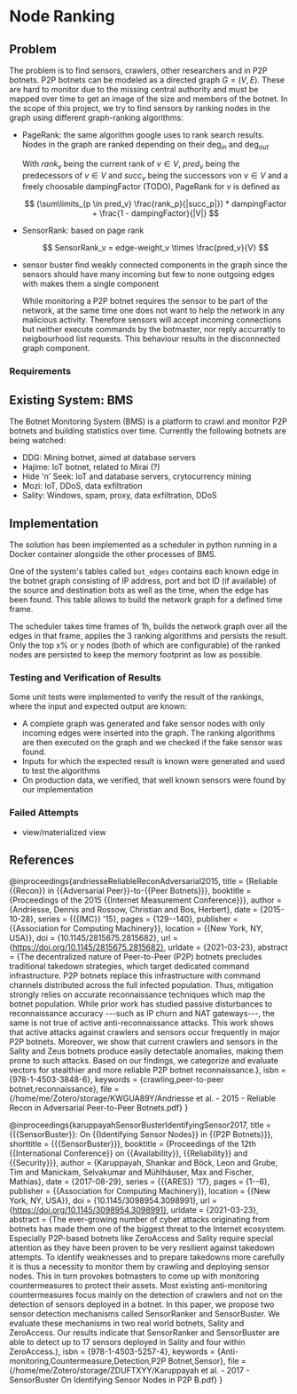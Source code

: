 # Node Ranking

## Problem

The problem is to find sensors, crawlers, other researchers and <polizei> in P2P botnets.
P2P botnets can be modeled as a directed graph $G = (V, E)$.
These are hard to monitor due to the missing central authority and must be mapped over time to get an image of the size and members of the botnet.
In the scope of this project, we try to find sensors by ranking nodes in the graph using different graph-ranking algorithms:

* PageRank:
    the same algorithm google uses to rank search results. Nodes in the graph are ranked depending on their $\deg_{in}$ and $\deg_{out}$

    With $rank_v$ being the current rank of $v \in V$, $pred_v$ being the predecessors of $v \in V$ and $succ_v$ being the successors von $v \in V$ and a freely choosable dampingFactor (TODO), PageRank for $v$ is defined as
    
    $$
    (\sum\limits_{p \in pred_v} \frac{rank_p}{|succ_p|}) * dampingFactor + \frac{1 - dampingFactor}{|V|}
    $$

* SensorRank:
    based on page rank

    $$
    SensorRank_v = edge-weight_v \times \frac{pred_v}{V}
    $$

* sensor buster
    find weakly connected components in the graph since the sensors should have many incoming but few to none outgoing edges with makes them a single component

    While monitoring a P2P botnet requires the sensor to be part of the network, at the same time one does not want to help the network in any malicious activity. Therefore sensors will accept incoming connections but neither execute commands by the botmaster, nor reply accurratly to neigbourhood list requests. This behaviour results in the disconnected graph component.


### Requirements


## Existing System: BMS

The Botnet Monitoring System (BMS) is a platform to crawl and monitor P2P botnets and building statistics over time.
Currently the following botnets are being watched:

* DDG: Mining botnet, aimed at database servers
* Hajime: IoT botnet, related to Mirai (?)
* Hide 'n' Seek: IoT and database servers, crytocurrency mining
* Mozi: IoT, DDoS, data exfiltration
* Sality: Windows, spam, proxy, data exfiltration, DDoS


## Implementation

The solution has been implemented as a scheduler in python running in a Docker container alongside the other processes of BMS.

One of the system's tables called `bot_edges` contains each known edge in the botnet graph consisting of IP address, port and bot ID (if available) of the source and destination bots as well as the time, when the edge has been found.
This table allows to build the network graph for a defined time frame.

The scheduler takes time frames of 1h, builds the network graph over all the edges in that frame, applies the 3 ranking algorithms and persists the result.
Only the top x% or y nodes (both of which are configurable) of the ranked nodes are persisted to keep the memory footprint as low as possible.


### Testing and Verification of Results

Some unit tests were implemented to verify the result of the rankings, where the input and expected output are known:

* A complete graph was generated and fake sensor nodes with only incoming edges were inserted into the graph. The ranking algorithms are then executed on the graph and we checked if the fake sensor was found.
* Inputs for which the expected result is known were generated and used to test the algorithms
* On production data, we verified, that well known sensors were found by our implementation


### Failed Attempts

* view/materialized view


## References

@inproceedings{andriesseReliableReconAdversarial2015,
  title = {Reliable {{Recon}} in {{Adversarial Peer}}-to-{{Peer Botnets}}},
  booktitle = {Proceedings of the 2015 {{Internet Measurement Conference}}},
  author = {Andriesse, Dennis and Rossow, Christian and Bos, Herbert},
  date = {2015-10-28},
  series = {{{IMC}} '15},
  pages = {129--140},
  publisher = {{Association for Computing Machinery}},
  location = {{New York, NY, USA}},
  doi = {10.1145/2815675.2815682},
  url = {https://doi.org/10.1145/2815675.2815682},
  urldate = {2021-03-23},
  abstract = {The decentralized nature of Peer-to-Peer (P2P) botnets precludes traditional takedown strategies, which target dedicated command infrastructure. P2P botnets replace this infrastructure with command channels distributed across the full infected population. Thus, mitigation strongly relies on accurate reconnaissance techniques which map the botnet population. While prior work has studied passive disturbances to reconnaissance accuracy ---such as IP churn and NAT gateways---, the same is not true of active anti-reconnaissance attacks. This work shows that active attacks against crawlers and sensors occur frequently in major P2P botnets. Moreover, we show that current crawlers and sensors in the Sality and Zeus botnets produce easily detectable anomalies, making them prone to such attacks. Based on our findings, we categorize and evaluate vectors for stealthier and more reliable P2P botnet reconnaissance.},
  isbn = {978-1-4503-3848-6},
  keywords = {crawling,peer-to-peer botnet,reconnaissance},
  file = {/home/me/Zotero/storage/KWGUA89Y/Andriesse et al. - 2015 - Reliable Recon in Adversarial Peer-to-Peer Botnets.pdf}
}

@inproceedings{karuppayahSensorBusterIdentifyingSensor2017,
  title = {{{SensorBuster}}: On {{Identifying Sensor Nodes}} in {{P2P Botnets}}},
  shorttitle = {{{SensorBuster}}},
  booktitle = {Proceedings of the 12th {{International Conference}} on {{Availability}}, {{Reliability}} and {{Security}}},
  author = {Karuppayah, Shankar and Böck, Leon and Grube, Tim and Manickam, Selvakumar and Mühlhäuser, Max and Fischer, Mathias},
  date = {2017-08-29},
  series = {{{ARES}} '17},
  pages = {1--6},
  publisher = {{Association for Computing Machinery}},
  location = {{New York, NY, USA}},
  doi = {10.1145/3098954.3098991},
  url = {https://doi.org/10.1145/3098954.3098991},
  urldate = {2021-03-23},
  abstract = {The ever-growing number of cyber attacks originating from botnets has made them one of the biggest threat to the Internet ecosystem. Especially P2P-based botnets like ZeroAccess and Sality require special attention as they have been proven to be very resilient against takedown attempts. To identify weaknesses and to prepare takedowns more carefully it is thus a necessity to monitor them by crawling and deploying sensor nodes. This in turn provokes botmasters to come up with monitoring countermeasures to protect their assets. Most existing anti-monitoring countermeasures focus mainly on the detection of crawlers and not on the detection of sensors deployed in a botnet. In this paper, we propose two sensor detection mechanisms called SensorRanker and SensorBuster. We evaluate these mechanisms in two real world botnets, Sality and ZeroAccess. Our results indicate that SensorRanker and SensorBuster are able to detect up to 17 sensors deployed in Sality and four within ZeroAccess.},
  isbn = {978-1-4503-5257-4},
  keywords = {Anti-monitoring,Countermeasure,Detection,P2P Botnet,Sensor},
  file = {/home/me/Zotero/storage/ZDUFTXYY/Karuppayah et al. - 2017 - SensorBuster On Identifying Sensor Nodes in P2P B.pdf}
}


